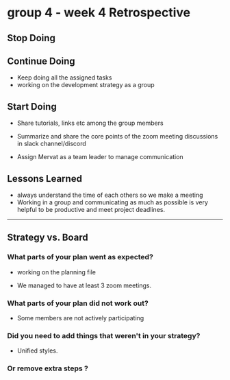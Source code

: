 # group 4 - week 4 Retrospective

## Stop Doing

## Continue Doing

- Keep doing all the assigned tasks
- working on the development strategy as a group

## Start Doing

- Share tutorials, links etc among the group members

- Summarize and share the core points of the zoom meeting discussions in slack
  channel/discord
- Assign Mervat as a team leader to manage communication

## Lessons Learned

- always understand the time of each others so we make a meeting
- Working in a group and communicating as much as possible is very helpful to be
  productive and meet project deadlines.

---

## Strategy vs. Board

### What parts of your plan went as expected?

- working on the planning file

- We managed to have at least 3 zoom meetings.

### What parts of your plan did not work out?

- Some members are not actively participating

### Did you need to add things that weren't in your strategy?

- Unified styles.

### Or remove extra steps ?
